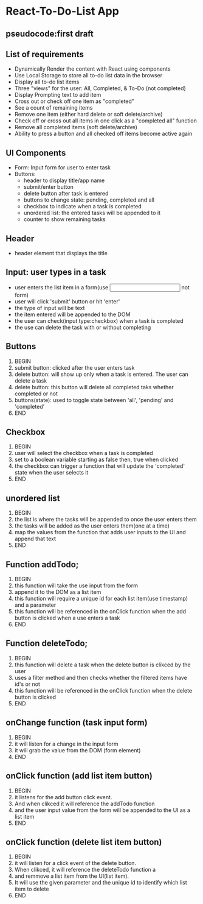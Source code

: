 # React-To-Do-List App
## pseudocode:first draft

## List of requirements

- Dynamically Render the content with React using components
- Use Local Storage to store all to-do list data in the browser
- Display all to-do list items
- Three "views" for the user: All, Completed, & To-Do (not completed)
- Display Prompting text to add item
- Cross out or check off one item as "completed"
- See a count of remaining items
- Remove one item (either hard delete or soft delete/archive)
- Check off or cross out all items in one click as a "completed all" function
- Remove all completed items (soft delete/archive)
- Ability to press a button and all checked off items become active again


## UI Components
- Form: Input form for user to enter task
- Buttons: 
    - header to display title/app name
    - submit/enter button
    - delete button after task is entered
    - buttons to change state: pending, completed and all
    - checkbox to indicate when a task is completed
    - unordered list: the entered tasks will be appended to it
    - counter to show remaining tasks


## Header
- header element that displays the title

## Input: user types in a task
- user enters the list item in a form(use <input> not form)
- user will click 'submit' button or hit 'enter'
- the type of input will be text
- the item entered will  be appended to the DOM
- the user can check(input type:checkbox) when a task is completed
- the use can delete the task with or without completing

## Buttons

1. BEGIN 
2. submit button: clicked after the user enters task
3. delete button: will show up only when a task is entered. The user can delete a task 
4. delete button: this button will delete all completed taks
   whether completed or not
5. buttons(state): used to toggle state between 'all', 'pending' and 'completed'
6. END

## Checkbox
1. BEGIN
2. user will select the checkbox when a task is completed
3. set to a boolean variable starting as false then, true when clicked
4. the checkbox can trigger a function that will update the 'completed' state when the user selects it
5. END

## unordered list
1. BEGIN 
2. the list is where the tasks will be appended to once the user enters them
3. the tasks will be added as the user enters them(one at a time)
4. map the values from the function that adds user inputs to the UI and append that text
5. END

## Function addTodo;
1. BEGIN
2. this function will take the use input from the form  
3. append it to the DOM as a list item
4. this function will require a unique id for each list item(use timestamp) and a parameter
5. this function will be referenced in the onClick function when the add button is clicked when a use enters a task
6. END

## Function deleteTodo;
1. BEGIN
2. this function will delete a task when the delete button is clikced by the user
3. uses a filter method and then checks whether the filtered items have id's or not
4. this function will be referenced in the onClick function when the delete button is clicked
5. END

## onChange function (task input form)
1. BEGIN
2. it will listen for a change in the input form
3. it will grab the value from the DOM (form element)
4. END

## onClick function (add list item button)
1. BEGIN
2. it listens for the add button click event. 
3. And when clikced it will reference the addTodo function 
4. and the user input value from the form will be appended to the UI as a list item
5. END

## onClick function (delete list item button)
1. BEGIN 
2. it will listen for a click event of the delete button. 
3. When clikced, it will reference the deleteTodo function a
4. and remmove a list item from the UI(list item). 
5. It will use the given parameter and the unique id to identify which list item to delete
6. END




